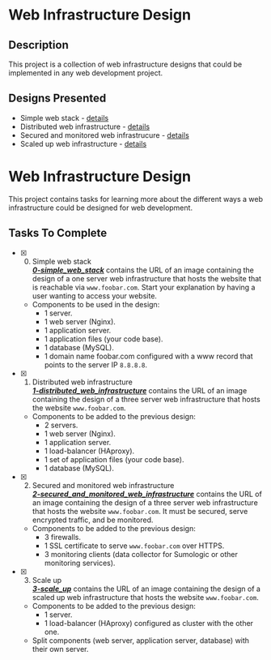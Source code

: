 # Web Infrastructure Design

## Description

This project is a collection of web infrastructure designs that could be implemented in any web development project.

## Designs Presented

+ Simple web stack - [details](0-simple_web_stack.md)
+ Distributed web infrastructure - [details](1-distributed_web_infrastructure.md)
+ Secured and monitored web infrastrucure - [details](2-secured_and_monitored_web_infrastructure.md)
+ Scaled up web infrastructure - [details](3-scale_up.md)

# Web Infrastructure Design

This project contains tasks for learning more about the different ways a web infrastructure could be designed for web development.

## Tasks To Complete

+ [x] 0. Simple web stack <br/>_**[0-simple_web_stack](0-simple_web_stack)**_ contains the URL of an image containing the design of a one server web infrastructure that hosts the website that is reachable via `www.foobar.com`. Start your explanation by having a user wanting to access your website.
  + Components to be used in the design:
    + 1 server.
    + 1 web server (Nginx).
    + 1 application server.
    + 1 application files (your code base).
    + 1 database (MySQL).
    + 1 domain name foobar.com configured with a www record that points to the server IP `8.8.8.8`.
+ [x] 1. Distributed web infrastructure <br/>_**[1-distributed_web_infrastructure](1-distributed_web_infrastructure)**_ contains the URL of an image containing the design of a three server web infrastructure that hosts the website `www.foobar.com`.
  + Components to be added to the previous design:
    + 2 servers.
    + 1 web server (Nginx).
    + 1 application server.
    + 1 load-balancer (HAproxy).
    + 1 set of application files (your code base).
    + 1 database (MySQL).
+ [x] 2. Secured and monitored web infrastructure <br/>_**[2-secured_and_monitored_web_infrastructure](2-secured_and_monitored_web_infrastructure)**_ contains the URL of an image containing the design of a three server web infrastructure that hosts the website `www.foobar.com`. It must be secured, serve encrypted traffic, and be monitored.
  + Components to be added to the previous design:
    + 3 firewalls.
    + 1 SSL certificate to serve `www.foobar.com` over HTTPS.
    + 3 monitoring clients (data collector for Sumologic or other monitoring services).

+ [x] 3. Scale up <br/>_**[3-scale_up](3-scale_up)**_ contains the URL of an image containing the design of a scaled up web infrastructure that hosts the website `www.foobar.com`.
  + Components to be added to the previous design:
    + 1 server.
    + 1 load-balancer (HAproxy) configured as cluster with the other one.
  + Split components (web server, application server, database) with their own server.
